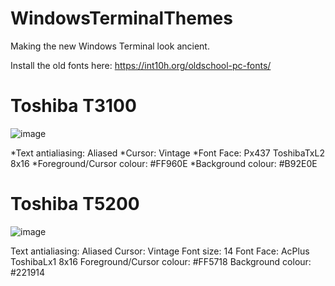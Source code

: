 # WindowsTerminalThemes

Making the new Windows Terminal look ancient.

Install the old fonts here:
https://int10h.org/oldschool-pc-fonts/

<h1>Toshiba T3100</h1>

![image](https://user-images.githubusercontent.com/38451588/120908505-581f7d80-c6ae-11eb-8d31-31e0d814b7c0.png)

*Text antialiasing: Aliased
*Cursor: Vintage
*Font Face: Px437 ToshibaTxL2 8x16
*Foreground/Cursor colour: #FF960E
*Background colour: #B92E0E


<h1>Toshiba T5200</h1>

![image](https://user-images.githubusercontent.com/38451588/120908149-d9751100-c6aa-11eb-8163-cd8679595b4e.png)

Text antialiasing: Aliased
Cursor: Vintage
Font size: 14
Font Face: AcPlus ToshibaLx1 8x16
Foreground/Cursor colour: #FF5718
Background colour: #221914
